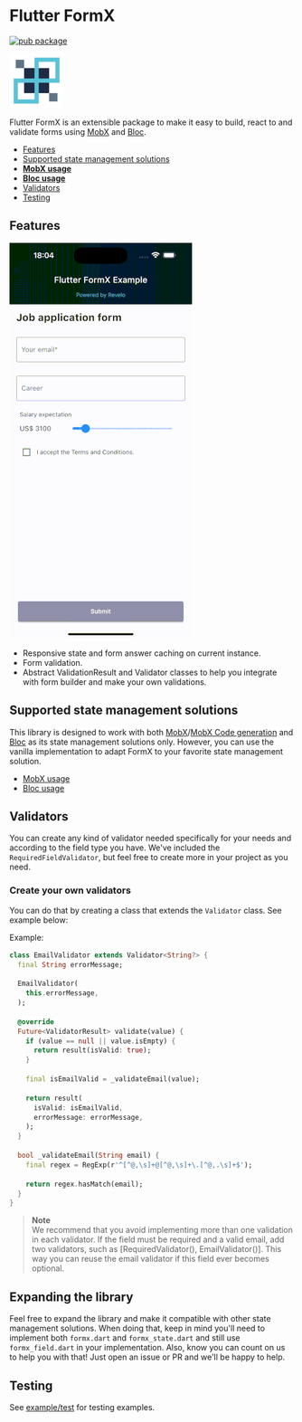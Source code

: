 # Flutter FormX

[![pub package](https://img.shields.io/pub/v/flutter_formx?style=plastic&logo=flutter)](https://pub.dev/packages/flutter_formx)

![Flutter FormX Logo](https://raw.githubusercontent.com/revelojobs/flutter_formx/main/doc/static/FormX_Symbol96.png)

Flutter FormX is an extensible package to make it easy to build, react to and validate forms using [MobX](https://pub.dev/packages/mobx) and [Bloc](https://pub.dev/packages/bloc).

- [Features](#features)
- [Supported state management solutions](#supported-state-management-solutions)
- **[MobX usage](https://github.com/revelotech/flutter_formx/tree/main/lib/src/form/adapters/mobx)**
- **[Bloc usage](https://github.com/revelotech/flutter_formx/tree/main/lib/src/form/adapters/bloc)**
- [Validators](#validators)
- [Testing](#testing)

## Features

![Working form gif](https://raw.githubusercontent.com/revelojobs/flutter_formx/main/doc/static/FormX_example.gif)

- Responsive state and form answer caching on current instance.
- Form validation.
- Abstract ValidationResult and Validator classes to help you integrate with form builder and make your own validations.

## Supported state management solutions

This library is designed to work with both [MobX](https://pub.dev/packages/mobx)/[MobX Code generation](https://pub.dev/packages/mobx_codegen) and [Bloc](https://pub.dev/packages/bloc) as its state management solutions only.
However, you can use the vanilla implementation to adapt FormX to your favorite state management solution.

- [MobX usage](https://github.com/revelotech/flutter_formx/tree/main/lib/src/form/adapters/mobx)
- [Bloc usage](https://github.com/revelotech/flutter_formx/tree/main/lib/src/form/adapters/bloc)

## Validators
You can create any kind of validator needed specifically for your needs and according to the field type you have. We've included the `RequiredFieldValidator`, but feel free to create more in your project as you need.

### Create your own validators
You can do that by creating a class that extends the `Validator` class. See example below:

Example:

```dart
class EmailValidator extends Validator<String?> {
  final String errorMessage;

  EmailValidator(
    this.errorMessage,
  );

  @override
  Future<ValidatorResult> validate(value) {
    if (value == null || value.isEmpty) {
      return result(isValid: true);
    }

    final isEmailValid = _validateEmail(value);

    return result(
      isValid: isEmailValid,
      errorMessage: errorMessage,
    );
  }

  bool _validateEmail(String email) {
    final regex = RegExp(r'^[^@,\s]+@[^@,\s]+\.[^@,.\s]+$');

    return regex.hasMatch(email);
  }
}

```

> **Note**<br/>
> We recommend that you avoid implementing more than one validation in each validator. If the field must be required and a valid email, add two validators, such as [RequiredValidator(), EmailValidator()]. This way you can reuse the email validator if this field ever becomes optional.

## Expanding the library

Feel free to expand the library and make it compatible with other state management solutions. When doing that, keep in mind you'll need to implement both `formx.dart` and `formx_state.dart` and still use `formx_field.dart` in your implementation. Also, know you can count on us to help you with that! Just open an issue or PR and we'll be happy to help.

## Testing

See [example/test](https://github.com/revelojobs/flutter_formx/tree/main/test/form) for testing examples.
